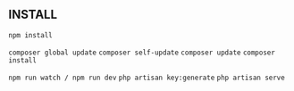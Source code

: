 ## INSTALL
`npm install`

`composer global update`
`composer self-update`
`composer update`
`composer install`

`npm run watch / npm run dev`
`php artisan key:generate`
`php artisan serve`